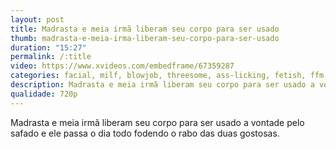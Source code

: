 ```yaml
---
layout: post
title: Madrasta e meia irmã liberam seu corpo para ser usado
thumb: madrasta-e-meia-irma-liberam-seu-corpo-para-ser-usado
duration: "15:27"
permalink: /:title
video: https://www.xvideos.com/embedframe/67359287
categories: facial, milf, blowjob, threesome, ass-licking, fetish, ffm, taboo, cougar, story, line, ghost, parody, small-boobs, eating-ass, standing-doggystyle, invisible-man, rule-34, free-use, fit-girls, freeuse-milf
description: Madrasta e meia irmã liberam seu corpo para ser usado a vontade pelo safado e ele passa o dia todo fodendo o rabo das duas gostosas.
qualidade: 720p
---
```

Madrasta e meia irmã liberam seu corpo para ser usado a vontade pelo safado e ele passa o dia todo fodendo o rabo das duas gostosas.
